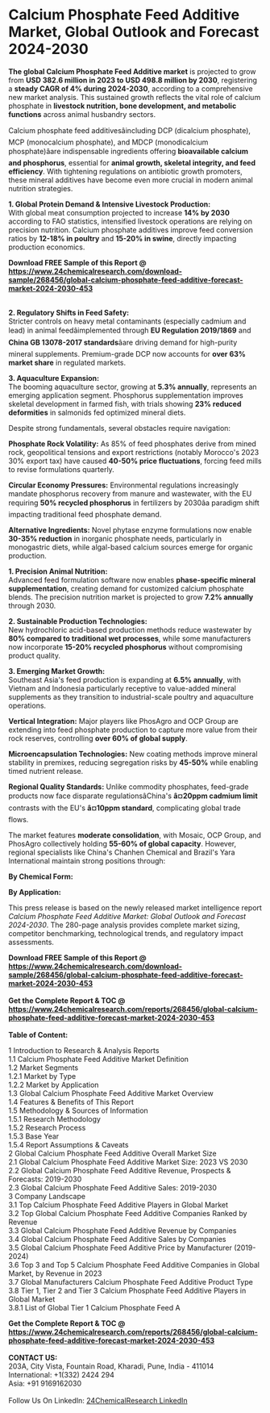 <h1>Calcium Phosphate Feed Additive Market, Global Outlook and Forecast 2024-2030</h1><p><strong>The global Calcium Phosphate Feed Additive market</strong> is projected to grow from <strong>USD 382.6 million in 2023 to USD 498.8 million by 2030</strong>, registering a <strong>steady CAGR of 4% during 2024-2030</strong>, according to a comprehensive new market analysis. This sustained growth reflects the vital role of calcium phosphate in <strong>livestock nutrition, bone development, and metabolic functions</strong> across animal husbandry sectors.</p><p>Calcium phosphate feed additivesâincluding DCP (dicalcium phosphate), MCP (monocalcium phosphate), and MDCP (monodicalcium phosphate)âare indispensable ingredients offering <strong>bioavailable calcium and phosphorus</strong>, essential for <strong>animal growth, skeletal integrity, and feed efficiency</strong>. With tightening regulations on antibiotic growth promoters, these mineral additives have become even more crucial in modern animal nutrition strategies.</p><p><strong>1. Global Protein Demand &amp; Intensive Livestock Production:</strong><br>
With global meat consumption projected to increase <strong>14% by 2030</strong> according to FAO statistics, intensified livestock operations are relying on precision nutrition. Calcium phosphate additives improve feed conversion ratios by <strong>12-18% in poultry</strong> and <strong>15-20% in swine</strong>, directly impacting production economics.</p><div><b>Download FREE Sample of this Report @ 
            <a href="https://www.24chemicalresearch.com/download-sample/268456/global-calcium-phosphate-feed-additive-forecast-market-2024-2030-453">
            https://www.24chemicalresearch.com/download-sample/268456/global-calcium-phosphate-feed-additive-forecast-market-2024-2030-453</a></b></div><br><p><strong>2. Regulatory Shifts in Feed Safety:</strong><br>
Stricter controls on heavy metal contaminants (especially cadmium and lead) in animal feedâimplemented through <strong>EU Regulation 2019/1869</strong> and <strong>China GB 13078-2017 standards</strong>âare driving demand for high-purity mineral supplements. Premium-grade DCP now accounts for <strong>over 63% market share</strong> in regulated markets.</p><p><strong>3. Aquaculture Expansion:</strong><br>
The booming aquaculture sector, growing at <strong>5.3% annually</strong>, represents an emerging application segment. Phosphorus supplementation improves skeletal development in farmed fish, with trials showing <strong>23% reduced deformities</strong> in salmonids fed optimized mineral diets.</p><p>Despite strong fundamentals, several obstacles require navigation:</p><p><strong>Phosphate Rock Volatility:</strong> As 85% of feed phosphates derive from mined rock, geopolitical tensions and export restrictions (notably Morocco's 2023 30% export tax) have caused <strong>40-50% price fluctuations</strong>, forcing feed mills to revise formulations quarterly.</p><p><strong>Circular Economy Pressures:</strong> Environmental regulations increasingly mandate phosphorus recovery from manure and wastewater, with the EU requiring <strong>50% recycled phosphorus</strong> in fertilizers by 2030âa paradigm shift impacting traditional feed phosphate demand.</p><p><strong>Alternative Ingredients:</strong> Novel phytase enzyme formulations now enable <strong>30-35% reduction</strong> in inorganic phosphate needs, particularly in monogastric diets, while algal-based calcium sources emerge for organic production.</p><p><strong>1. Precision Animal Nutrition:</strong><br>
Advanced feed formulation software now enables <strong>phase-specific mineral supplementation</strong>, creating demand for customized calcium phosphate blends. The precision nutrition market is projected to grow <strong>7.2% annually</strong> through 2030.</p><p><strong>2. Sustainable Production Technologies:</strong><br>
New hydrochloric acid-based production methods reduce wastewater by <strong>80% compared to traditional wet processes</strong>, while some manufacturers now incorporate <strong>15-20% recycled phosphorus</strong> without compromising product quality.</p><p><strong>3. Emerging Market Growth:</strong><br>
Southeast Asia's feed production is expanding at <strong>6.5% annually</strong>, with Vietnam and Indonesia particularly receptive to value-added mineral supplements as they transition to industrial-scale poultry and aquaculture operations.</p><p><strong>Vertical Integration:</strong> Major players like PhosAgro and OCP Group are extending into feed phosphate production to capture more value from their rock reserves, controlling <strong>over 60% of global supply</strong>.</p><p><strong>Microencapsulation Technologies:</strong> New coating methods improve mineral stability in premixes, reducing segregation risks by <strong>45-50%</strong> while enabling timed nutrient release.</p><p><strong>Regional Quality Standards:</strong> Unlike commodity phosphates, feed-grade products now face disparate regulationsâChina's <strong>â¤20ppm cadmium limit</strong> contrasts with the EU's <strong>â¤10ppm standard</strong>, complicating global trade flows.</p><p>The market features <strong>moderate consolidation</strong>, with Mosaic, OCP Group, and PhosAgro collectively holding <strong>55-60% of global capacity</strong>. However, regional specialists like China's Chanhen Chemical and Brazil's Yara International maintain strong positions through:</p><p><strong>By Chemical Form:</strong></p><p><strong>By Application:</strong></p><p>This press release is based on the newly released market intelligence report <em>Calcium Phosphate Feed Additive Market: Global Outlook and Forecast 2024-2030</em>. The 280-page analysis provides complete market sizing, competitor benchmarking, technological trends, and regulatory impact assessments.</p><div><b>Download FREE Sample of this Report @ 
            <a href="https://www.24chemicalresearch.com/download-sample/268456/global-calcium-phosphate-feed-additive-forecast-market-2024-2030-453">
            https://www.24chemicalresearch.com/download-sample/268456/global-calcium-phosphate-feed-additive-forecast-market-2024-2030-453</a></b></div><br><div><b>Get the Complete Report & TOC @ 
            <a href="https://www.24chemicalresearch.com/reports/268456/global-calcium-phosphate-feed-additive-forecast-market-2024-2030-453">
            https://www.24chemicalresearch.com/reports/268456/global-calcium-phosphate-feed-additive-forecast-market-2024-2030-453</a></b></div><br>
            <b>Table of Content:</b><p>1 Introduction to Research & Analysis Reports<br />
    1.1 Calcium Phosphate Feed Additive Market Definition<br />
    1.2 Market Segments<br />
        1.2.1 Market by Type<br />
        1.2.2 Market by Application<br />
    1.3 Global Calcium Phosphate Feed Additive Market Overview<br />
    1.4 Features & Benefits of This Report<br />
    1.5 Methodology & Sources of Information<br />
        1.5.1 Research Methodology<br />
        1.5.2 Research Process<br />
        1.5.3 Base Year<br />
        1.5.4 Report Assumptions & Caveats<br />
2 Global Calcium Phosphate Feed Additive Overall Market Size<br />
    2.1 Global Calcium Phosphate Feed Additive Market Size: 2023 VS 2030<br />
    2.2 Global Calcium Phosphate Feed Additive Revenue, Prospects & Forecasts: 2019-2030<br />
    2.3 Global Calcium Phosphate Feed Additive Sales: 2019-2030<br />
3 Company Landscape<br />
    3.1 Top Calcium Phosphate Feed Additive Players in Global Market<br />
    3.2 Top Global Calcium Phosphate Feed Additive Companies Ranked by Revenue<br />
    3.3 Global Calcium Phosphate Feed Additive Revenue by Companies<br />
    3.4 Global Calcium Phosphate Feed Additive Sales by Companies<br />
    3.5 Global Calcium Phosphate Feed Additive Price by Manufacturer (2019-2024)<br />
    3.6 Top 3 and Top 5 Calcium Phosphate Feed Additive Companies in Global Market, by Revenue in 2023<br />
    3.7 Global Manufacturers Calcium Phosphate Feed Additive Product Type<br />
    3.8 Tier 1, Tier 2 and Tier 3 Calcium Phosphate Feed Additive Players in Global Market<br />
        3.8.1 List of Global Tier 1 Calcium Phosphate Feed A</p><div><b>Get the Complete Report & TOC @ 
            <a href="https://www.24chemicalresearch.com/reports/268456/global-calcium-phosphate-feed-additive-forecast-market-2024-2030-453">
            https://www.24chemicalresearch.com/reports/268456/global-calcium-phosphate-feed-additive-forecast-market-2024-2030-453</a></b></div><br><b>CONTACT US:</b><br>
            203A, City Vista, Fountain Road, Kharadi, Pune, India - 411014<br>
            International: +1(332) 2424 294<br>
            Asia: +91 9169162030 <br><br>
            Follow Us On LinkedIn: <a href="https://www.linkedin.com/company/24chemicalresearch/">24ChemicalResearch LinkedIn</a>